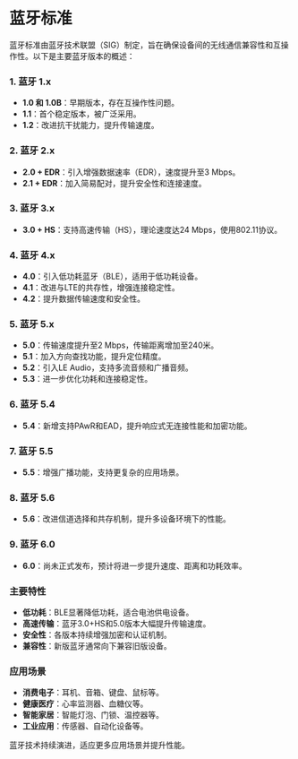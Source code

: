 # 蓝牙标准

蓝牙标准由蓝牙技术联盟（SIG）制定，旨在确保设备间的无线通信兼容性和互操作性。以下是主要蓝牙版本的概述：

### 1. 蓝牙 1.x

- **1.0 和 1.0B**：早期版本，存在互操作性问题。
- **1.1**：首个稳定版本，被广泛采用。
- **1.2**：改进抗干扰能力，提升传输速度。

### 2. 蓝牙 2.x

- **2.0 + EDR**：引入增强数据速率（EDR），速度提升至3 Mbps。
- **2.1 + EDR**：加入简易配对，提升安全性和连接速度。

### 3. 蓝牙 3.x

- **3.0 + HS**：支持高速传输（HS），理论速度达24 Mbps，使用802.11协议。

### 4. 蓝牙 4.x

- **4.0**：引入低功耗蓝牙（BLE），适用于低功耗设备。
- **4.1**：改进与LTE的共存性，增强连接稳定性。
- **4.2**：提升数据传输速度和安全性。

### 5. 蓝牙 5.x

- **5.0**：传输速度提升至2 Mbps，传输距离增加至240米。
- **5.1**：加入方向查找功能，提升定位精度。
- **5.2**：引入LE Audio，支持多流音频和广播音频。
- **5.3**：进一步优化功耗和连接稳定性。

### 6. 蓝牙 5.4

- **5.4**：新增支持PAwR和EAD，提升响应式无连接性能和加密功能。

### 7. 蓝牙 5.5

- **5.5**：增强广播功能，支持更复杂的应用场景。

### 8. 蓝牙 5.6

- **5.6**：改进信道选择和共存机制，提升多设备环境下的性能。

### 9. 蓝牙 6.0

- **6.0**：尚未正式发布，预计将进一步提升速度、距离和功耗效率。

### 主要特性

- **低功耗**：BLE显著降低功耗，适合电池供电设备。
- **高速传输**：蓝牙3.0+HS和5.0版本大幅提升传输速度。
- **安全性**：各版本持续增强加密和认证机制。
- **兼容性**：新版蓝牙通常向下兼容旧版设备。

### 应用场景

- **消费电子**：耳机、音箱、键盘、鼠标等。
- **健康医疗**：心率监测器、血糖仪等。
- **智能家居**：智能灯泡、门锁、温控器等。
- **工业应用**：传感器、自动化设备等。

蓝牙技术持续演进，适应更多应用场景并提升性能。